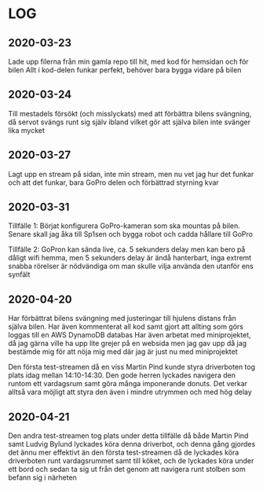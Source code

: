 # LOG

## 2020-03-23
Lade upp filerna från min gamla repo till hit, med kod för hemsidan och för bilen
Allt i kod-delen funkar perfekt, behöver bara bygga vidare på bilen

## 2020-03-24
Till mestadels försökt (och misslyckats) med att förbättra bilens svängning, då servot svängs runt sig själv ibland vilket gör att själva bilen inte svänger lika mycket

## 2020-03-27
Lagt upp en stream på sidan, inte min stream, men nu vet jag hur det funkar och att det funkar, bara GoPro delen och förbättrad styrning kvar

## 2020-03-31
Tillfälle 1: Börjat konfigurera GoPro-kameran som ska mountas på bilen. Senare skall jag åka till Sp1sen och bygga robot och cadda hållare till GoPro

Tillfälle 2: GoPron kan sända live, ca. 5 sekunders delay men kan bero på dåligt wifi hemma, men 5 sekunders delay är ändå hanterbart, inga extremt snabba rörelser är nödvändiga om man skulle vilja använda den utanför ens synfält

## 2020-04-20
Har förbättrat bilens svängning med justeringar till hjulens distans från själva bilen. Har även kommenterat all kod samt gjort att allting som görs loggas till en AWS DynamoDB databas
Har även arbetat med miniprojektet, då jag gärna ville ha upp lite grejer på en websida men jag gav upp då jag bestämde mig för att nöja mig med där jag är just nu med miniprojektet

Den första test-streamen då en viss Martin Pind kunde styra driverboten tog plats idag mellan 14:10-14:30. Den gode herren lyckades navigera den runtom ett vardagsrum samt göra många imponerande donuts. Det verkar alltså vara möjligt att styra den även i mindre utrymmen och med hög delay

## 2020-04-21
Den andra test-streamen tog plats under detta tillfälle då både Martin Pind samt Ludvig Bylund lyckades köra denna driverbot, och denna gång gjordes det ännu mer effektivt än den första test-streamen då de lyckades köra driverboten runt vardagsrummet samt till köket, och de lyckades köra under ett bord och sedan ta sig ut från det genom att navigera runt stolben som befann sig i närheten
